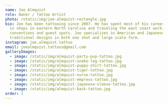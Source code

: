 ```yaml
---
name: Joe Almquist
role: Owner / Tattoo Artist
photo: /static/img/joe-almquist-rectangle.jpg
bio: Joe has been tattooing since 2007. He has spent most of his career working
  in shops in eastern North Carolina and traveling the east coast working
  conventions and guest spots. Joe specializes in American and Japanese
  traditional designs in both one shot and large scale form.
instagram: joe.almquist.tattoo
email: joealmquist.tattoos@gmail.com
galleryImages:
  - image: /static/img/almquist-party-pup-tattoo.jpg
  - image: /static/img/almquist-snake-leg-tattoo.jpg
  - image: /static/img/almquist-puppy-shirt-tattoo.jpg
  - image: /static/img/almquist-tiger-tattoo.jpg
  - image: /static/img/almquist-nurse-tattoo.jpg
  - image: /static/img/almquist-empress-tattoo.jpg
  - image: /static/img/almquist-japanese-sleeve-tattoo.jpg
  - image: /static/img/almquist-back-tattoo.jpg
order: 1
---
```

